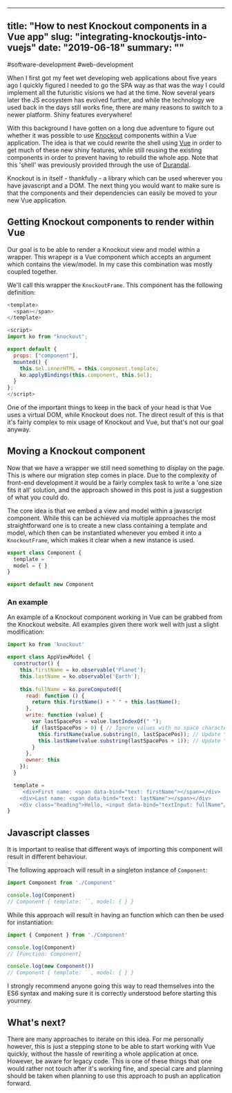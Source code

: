 
---
title: "How to nest Knockout components in a Vue app"
slug: "integrating-knockoutjs-into-vuejs"
date: "2019-06-18"
summary: ""
---

#software-development #web-development

When I first got my feet wet developing web applications about five years ago I quickly figured I needed to go the SPA way as that was the way I could implement all the futuristic visions we had at the time. Now several years later the JS ecosystem has evolved further, and while the technology we used back in the days still works fine, there are many reasons to switch to a newer platform. Shiny features everywhere!

With this background I have gotten on a long due adventure to figure out whether it was possible to use [Knockout](https://knockoutjs.com/) components within a Vue application. The idea is that we could rewrite the shell using [Vue](https://vuejs.org/) in order to get much of these new shiny features, while still reusing the existing components in order to prevent having to rebuild the whole app. Note that this 'shell' was previously provided through the use of [Durandal](http://durandaljs.com/).

Knockout is in itself - thankfully - a library which can be used wherever you have javascript and a DOM. The next thing you would want to make sure is that the components and their dependencies can easily be moved to your new Vue application.

## Getting Knockout components to render within Vue

Our goal is to be able to render a Knockout view and model within a wrapper. This wrapepr is a Vue component which accepts an argument which contains the view/model. In my case this combination was mostly coupled together.

We'll call this wrapper the `KnockoutFrame`. This component has the following definition:

```js
<template>
  <span></span>
</template>

<script>
import ko from "knockout";

export default {
  props: ["component"],
  mounted() {
    this.$el.innerHTML = this.component.template;
    ko.applyBindings(this.component, this.$el);
  }
};
</script>
```

One of the important things to keep in the back of your head is that Vue uses a virtual DOM, while Knockout does not. The direct result of this is that it's fairly complex to mix usage of Knockout and Vue, but that's not our goal anyway.


## Moving a Knockout component

Now that we have a wrapper we still need something to display on the page. This is where our migration step comes in place. Due to the complexity of front-end development it would be a fairly complex task to write a 'one size fits it all' solution, and the approach showed in this post is just a suggestion of what you could do.

The core idea is that we embed a view and model within a javascript component. While this can be achieved via multiple approaches the most straightforward one is to create a new class containing a template and model, which then can be instantiated whenever you embed it into a `KnockoutFrame`, which makes it clear when a new instance is used.

```js
export class Component {
  template = ``
  model = { }
}

export default new Component
```

### An example

An example of a Knockout component working in Vue can be grabbed from the Knockout website. All examples given there work well with just a slight modification:

```js
import ko from 'knockout'

export class AppViewModel {
  constructor() {
    this.firstName = ko.observable('Planet');
    this.lastName = ko.observable('Earth');
  
    this.fullName = ko.pureComputed({
      read: function () {
        return this.firstName() + " " + this.lastName();
      },
      write: function (value) {
        var lastSpacePos = value.lastIndexOf(" ");
        if (lastSpacePos > 0) { // Ignore values with no space character
          this.firstName(value.substring(0, lastSpacePos)); // Update "firstName"
          this.lastName(value.substring(lastSpacePos + 1)); // Update "lastName"
        }
      },
      owner: this
    });
  }

  template =
    `<div>First name: <span data-bind="text: firstName"></span></div>
    <div>Last name: <span data-bind="text: lastName"></span></div>
    <div class="heading">Hello, <input data-bind="textInput: fullName"/></div>`
}
```

## Javascript classes

It is important to realise that different ways of importing this component will result in different behaviour.

The following approach will result in a singleton instance of `Component`:

```js
import Component from './Component'

console.log(Component)
// Component { template: ``, model: { } }
```

While this approach will result in having an function which can then be used for instantiation:

```js
import { Component } from './Component'

console.log(Component)
// [Function: Component]

console.log(new Component())
// Component { template: ``, model: { } }
```

I strongly recommend anyone going this way to read themselves into the ES6 syntax and making sure it is correctly understood before starting this yourney. 


## What's next?

There are many approaches to iterate on this idea. For me personally however, this is just a stepping stone to be able to start working with Vue quickly, without the hassle of rewriting a whole application at once. However, be aware for legacy code. This is one of these things that one would rather not touch after it's working fine, and special care and planning should be taken when planning to use this approach to push an application forward.
